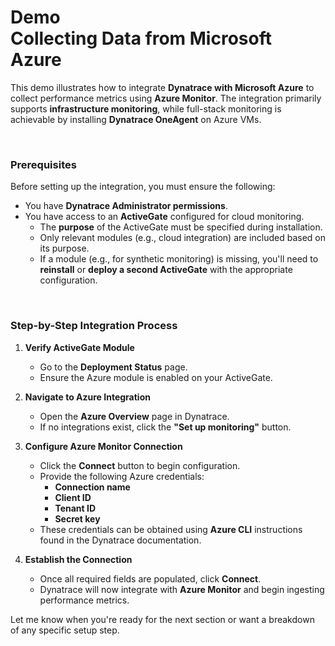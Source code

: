 # Demo<br>Collecting Data from Microsoft Azure
This demo illustrates how to integrate **Dynatrace with Microsoft Azure** to collect performance metrics using **Azure Monitor**. The integration primarily supports **infrastructure monitoring**, while full-stack monitoring is achievable by installing **Dynatrace OneAgent** on Azure VMs.

<br>

### Prerequisites
Before setting up the integration, you must ensure the following:
- You have **Dynatrace Administrator permissions**.
- You have access to an **ActiveGate** configured for cloud monitoring.
  - The **purpose** of the ActiveGate must be specified during installation.
  - Only relevant modules (e.g., cloud integration) are included based on its purpose.
  - If a module (e.g., for synthetic monitoring) is missing, you'll need to **reinstall** or **deploy a second ActiveGate** with the appropriate configuration.

<br>

### Step-by-Step Integration Process
1. **Verify ActiveGate Module**
   - Go to the **Deployment Status** page.
   - Ensure the Azure module is enabled on your ActiveGate.

2. **Navigate to Azure Integration**
   - Open the **Azure Overview** page in Dynatrace.
   - If no integrations exist, click the **"Set up monitoring"** button.

3. **Configure Azure Monitor Connection**
   - Click the **Connect** button to begin configuration.
   - Provide the following Azure credentials:
     - **Connection name**
     - **Client ID**
     - **Tenant ID**
     - **Secret key**
   - These credentials can be obtained using **Azure CLI** instructions found in the Dynatrace documentation.

4. **Establish the Connection**
   - Once all required fields are populated, click **Connect**.
   - Dynatrace will now integrate with **Azure Monitor** and begin ingesting performance metrics.



Let me know when you're ready for the next section or want a breakdown of any specific setup step.
